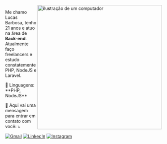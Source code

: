 <img src="https://raw.githubusercontent.com/MicaelliMedeiros/micaellimedeiros/master/image/computer-illustration.png" alt="ilustração de um computador" min-width="400px" max-width="400px" width="400px" align="right">

<p align="left"> 
  Me chamo Lucas Barbosa, tenho 21 anos e atuo na área de <strong>Back-end</strong>.<br>
  Atualmente faço freelancers e estudo constatemente PHP, NodeJS e Laravel.
</p>

<p align="left">
  🦄 Linguagens: **PHP, NodeJS**
</p>

<p align="left">
  💌 Aqui vai uma mensagem para entrar em contato com você: ⤵️
  
</p>

<p align="left">
  <a href="#" title="Gmail">
  <img src="https://img.shields.io/badge/-Gmail-FF0000?style=flat-square&labelColor=FF0000&logo=gmail&logoColor=white&link=lucashp03@gmail.com" alt="Gmail"/></a>
  <a href="#" title="LinkedIn">
  <img src="https://img.shields.io/badge/-Linkedin-0e76a8?style=flat-square&logo=Linkedin&logoColor=white&link=https://www.linkedin.com/in/lucas-barbosa-4b1990236/" alt="LinkedIn"/></a>
  <a href="#" title="Instagram">
  <img src="https://img.shields.io/badge/-Instagram-DF0174?style=flat-square&labelColor=DF0174&logo=instagram&logoColor=white&link=lucaaszbarbosa" alt="Instagram"/></a>
</p>
